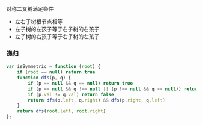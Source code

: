 对称二叉树满足条件

- 左右子树根节点相等
- 左子树的左孩子等于右子树的右孩子
- 左子树的右孩子等于右子树的左孩子

### 递归

```javascript
var isSymmetric = function (root) {
    if (root == null) return true
    function dfs(p, q) {
        if (p == null && q == null) return true
        if (p == null && q !== null || (p !== null && q == null)) return false
        if (p.val != q.val) return false
        return dfs(p.left, q.right) && dfs(p.right, q.left)
    }
    return dfs(root.left, root.right)
};
```
